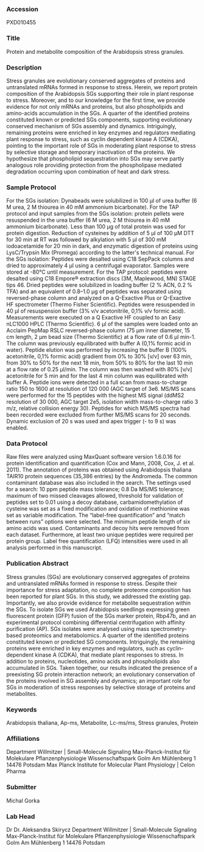 ### Accession
PXD010455

### Title
Protein and metabolite composition of the Arabidopsis stress granules.

### Description
Stress granules are evolutionary conserved aggregates of proteins and untranslated mRNAs formed in response to stress. Herein, we report protein composition of the Arabidopsis SGs supporting their role in plant response to stress.  Moreover, and to our knowledge for the first time, we provide evidence for not only mRNAs and proteins, but also phospholipids and amino-acids accumulation in the SGs. A quarter of the identified proteins constituted known or predicted SGs components, supporting evolutionary conserved mechanism of SGs assembly and dynamics.  Intriguingly, remaining proteins were enriched in key enzymes and regulators mediating plant response to stress, such as cyclin dependent kinase A (CDKA), pointing to the important role of SGs in moderating plant response to stress by selective storage and temporary inactivation of the proteins. We hypothesize that phospholipid sequestration into SGs may serve partly analogous role providing protection from the phospholipase mediated degradation occurring upon combination of heat and dark stress.

### Sample Protocol
For the SGs isolation: Dynabeads were solubilized in 100 µl of urea buffer (6 M urea, 2 M thiourea in 40 mM ammonium bicarbonate). For the TAP protocol and input samples from the SGs isolation: protein pellets were resuspended in the urea buffer (6 M urea, 2 M thiourea in 40 mM ammonium bicarbonate). Less than 100 µg of total protein was used for protein digestion. Reduction of cysteines by addition of 5 µl of 100 µM DTT for 30 min at RT was followed by alkylation with 5 µl of 300 mM iodoacetamide for 20 min in dark, and enzymatic digestion of proteins using LysC/Trypsin Mix (Promega) according to the latter's technical manual. For the SGs isolation: Peptides were desalted using C18 SepPack columns and dried to approximately 4 µl using a centrifugal evaporator. Samples were stored at -80°C until measurement. For the TAP protocol: peptides were desalted using C18 Empore® extraction discs (3M, Maplewood, MN) STAGE tips 46. Dried peptides were solubilized in loading buffer (2 % ACN, 0.2 % TFA) and an equivalent of 0.8–1.0 µg of peptides was separated using reversed-phase column and analyzed on a Q-Exactive Plus or Q-Exactive HF spectrometer (Thermo Fisher Scientific). Peptides were resuspended in 40 μl of resuspension buffer (3% v/v acetonitrile, 0,1% v/v formic acid). Measurements were executed on a Q Exactive HF coupled to an Easy nLC1000 HPLC (Thermo Scientific). 6 μl of the samples were loaded onto an Acclaim PepMap RSLC reversed-phase column (75 μm inner diameter, 15 cm length, 2 µm bead size (Thermo Scientific) at a flow rate of 0.6 μl min-1. The column was previously equilibrated with buffer A (0,1% formic acid in water). Peptide elution was performed by increasing the buffer B  (100% acetonitrile, 0,1% formic acid) gradient from 0% to 30% [v/v] over 63 min, from 30% to 50% for the next 18 min, from 50% to 80% for the last 10 min at a flow rate of 0.25 μl/min. The column was then washed with 80% [v/v] acetonitrile for 5 min and for the last 4 min column was equilibrated with buffer A. Peptide ions were detected in a full scan from mass-to-charge ratio 150 to 1600 at resolution of 120 000 (AGC target of 3e6. MS/MS scans were performed for the 15 peptides with the highest MS signal (ddMS2 resolution of 30 000, AGC target 2e5, isolation width mass-to-charge ratio 3 m/z, relative collision energy 30). Peptides for which MS/MS spectra had been recorded were excluded from further MS/MS scans for 20 seconds. Dynamic exclusion of 20 s was used and apex trigger (- to 9 s) was enabled.

### Data Protocol
Raw files were analyzed using MaxQuant software version 1.6.0.16 for protein identification and quantification (Cox and Mann, 2008, Cox, J. et al. 2011). The annotation of proteins was obtained using Arabidopsis thaliana TAIR10 protein sequences (35,386 entries) by the Andromeda. The common contaminant database was also included in the search. The settings used for a search: 10 ppm peptide mass tolerance; 0.8 Da MS/MS tolerance; maximum of two missed cleavages allowed, threshold for validation of peptides set to 0.01 using a decoy database, carbamidomethylation of cysteine was set as a fixed modification and oxidation of methionine was set as variable modification. The “label-free quantification” and “match between runs” options were selected. The minimum peptide length of six amino acids was used. Contaminants and decoy hits were removed from each dataset. Furthermore, at least two unique peptides were required per protein group. Label free quantification (LFQ) intensities were used in all analysis performed in this manuscript.

### Publication Abstract
Stress granules (SGs) are evolutionary conserved aggregates of proteins and untranslated mRNAs formed in response to stress. Despite their importance for stress adaptation, no complete proteome composition has been reported for plant SGs. In this study, we addressed the existing gap. Importantly, we also provide evidence for metabolite sequestration within the SGs. To isolate SGs we used Arabidopsis seedlings expressing green fluorescent protein (GFP) fusion of the SGs marker protein, Rbp47b, and an experimental protocol combining differential centrifugation with affinity purification (AP). SGs isolates were analysed using mass spectrometry-based proteomics and metabolomics. A quarter of the identified proteins constituted known or predicted SG components. Intriguingly, the remaining proteins were enriched in key enzymes and regulators, such as cyclin-dependent kinase A (CDKA), that mediate plant responses to stress. In addition to proteins, nucleotides, amino acids and phospholipids also accumulated in SGs. Taken together, our results indicated the presence of a preexisting SG protein interaction network; an evolutionary conservation of the proteins involved in SG assembly and dynamics; an important role for SGs in moderation of stress responses by selective storage of proteins and metabolites.

### Keywords
Arabidopsis thaliana, Ap-ms, Metabolite, Lc-ms/ms, Stress granules, Protein

### Affiliations
Department Willmitzer | Small-Molecule Signaling Max-Planck-Institut für Molekulare Pflanzenphysiologie Wissenschaftspark Golm Am Mühlenberg 1 14476 Potsdam
Max Planck Institute for Molecular Plant Physiology | Celon Pharma

### Submitter
Michal Gorka

### Lab Head
Dr Dr. Aleksandra Skirycz
Department Willmitzer | Small-Molecule Signaling Max-Planck-Institut für Molekulare Pflanzenphysiologie Wissenschaftspark Golm Am Mühlenberg 1 14476 Potsdam


